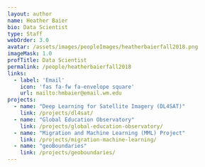 ```yaml
---
layout: author
name: Heather Baier
bio: Data Scientist
type: Staff
webOrder: 3.0
avatar: /assets/images/peopleImages/heatherbaierfall2018.png
imageMask: 1.0
profTitle: Data Scientist
permalink: /people/heatherbaierfall2018
links:
  - label: 'Email'
    icon: 'fas fa-fw fa-envelope square'
    url: mailto:hmbaier@email.wm.edu
projects:
  - name: "Deep Learning for Satellite Imagery (DL4SAT)"
    link: /projects/dl4sat/
  - name: "Global Education Observatory"
    link: /projects/global-education-observatory/
  - name: "Migration and Machine Learning (MML) Project"
    link: /projects/migration-machine-learning/
  - name: "geoBoundaries"
    link: /projects/geoboundaries/
---
```

